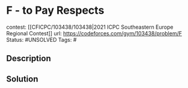 # F - to Pay Respects

contest: [[CFICPC/103438/103438|2021 ICPC Southeastern Europe Regional Contest]]
url: https://codeforces.com/gym/103438/problem/F
Status: #UNSOLVED
Tags: #

## Description

## Solution


